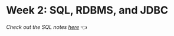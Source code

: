 # Week 2: SQL, RDBMS, and JDBC
*Check out the SQL notes [here](https://github.com/211129-Enterprise/demos/blob/main/2-persistence/notes/sql.md)* 👈
